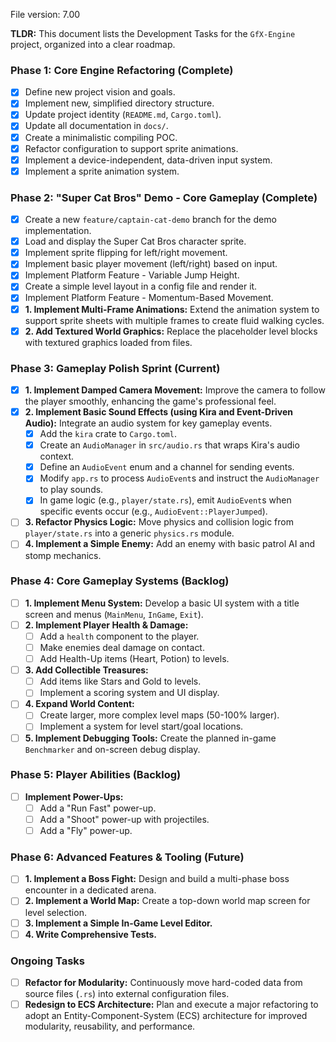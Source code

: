 File version: 7.00

**TLDR:**
This document lists the Development Tasks for the `GfX-Engine` project, organized into a clear roadmap.

### Phase 1: Core Engine Refactoring (Complete)

- [x] Define new project vision and goals.
- [x] Implement new, simplified directory structure.
- [x] Update project identity (`README.md`, `Cargo.toml`).
- [x] Update all documentation in `docs/`.
- [x] Create a minimalistic compiling POC.
- [x] Refactor configuration to support sprite animations.
- [x] Implement a device-independent, data-driven input system.
- [x] Implement a sprite animation system.

### Phase 2: "Super Cat Bros" Demo - Core Gameplay (Complete)

- [x] Create a new `feature/captain-cat-demo` branch for the demo implementation.
- [x] Load and display the Super Cat Bros character sprite.
- [x] Implement sprite flipping for left/right movement.
- [x] Implement basic player movement (left/right) based on input.
- [x] Implement Platform Feature - Variable Jump Height.
- [x] Create a simple level layout in a config file and render it.
- [x] Implement Platform Feature - Momentum-Based Movement.
- [x] **1. Implement Multi-Frame Animations:** Extend the animation system to support sprite sheets with multiple frames to create fluid walking cycles.
- [x] **2. Add Textured World Graphics:** Replace the placeholder level blocks with textured graphics loaded from files.

### Phase 3: Gameplay Polish Sprint (Current)

- [x] **1. Implement Damped Camera Movement:** Improve the camera to follow the player smoothly, enhancing the game's professional feel.
- [x] **2. Implement Basic Sound Effects (using Kira and Event-Driven Audio):** Integrate an audio system for key gameplay events.
    - [x] Add the `kira` crate to `Cargo.toml`.
    - [x] Create an `AudioManager` in `src/audio.rs` that wraps Kira's audio context.
    - [x] Define an `AudioEvent` enum and a channel for sending events.
    - [x] Modify `app.rs` to process `AudioEvent`s and instruct the `AudioManager` to play sounds.
    - [x] In game logic (e.g., `player/state.rs`), emit `AudioEvent`s when specific events occur (e.g., `AudioEvent::PlayerJumped`).
- [ ] **3. Refactor Physics Logic:** Move physics and collision logic from `player/state.rs` into a generic `physics.rs` module.
- [ ] **4. Implement a Simple Enemy:** Add an enemy with basic patrol AI and stomp mechanics.

### Phase 4: Core Gameplay Systems (Backlog)

- [ ] **1. Implement Menu System:** Develop a basic UI system with a title screen and menus (`MainMenu`, `InGame`, `Exit`).
- [ ] **2. Implement Player Health & Damage:** 
    - [ ] Add a `health` component to the player.
    - [ ] Make enemies deal damage on contact.
    - [ ] Add Health-Up items (Heart, Potion) to levels.
- [ ] **3. Add Collectible Treasures:** 
    - [ ] Add items like Stars and Gold to levels.
    - [ ] Implement a scoring system and UI display.
- [ ] **4. Expand World Content:**
    - [ ] Create larger, more complex level maps (50-100% larger).
    - [ ] Implement a system for level start/goal locations.
- [ ] **5. Implement Debugging Tools:** Create the planned in-game `Benchmarker` and on-screen debug display.

### Phase 5: Player Abilities (Backlog)

- [ ] **Implement Power-Ups:**
    - [ ] Add a "Run Fast" power-up.
    - [ ] Add a "Shoot" power-up with projectiles.
    - [ ] Add a "Fly" power-up.

### Phase 6: Advanced Features & Tooling (Future)

- [ ] **1. Implement a Boss Fight:** Design and build a multi-phase boss encounter in a dedicated arena.
- [ ] **2. Implement a World Map:** Create a top-down world map screen for level selection.
- [ ] **3. Implement a Simple In-Game Level Editor.**
- [ ] **4. Write Comprehensive Tests.**

### Ongoing Tasks

- [ ] **Refactor for Modularity:** Continuously move hard-coded data from source files (`.rs`) into external configuration files.
- [ ] **Redesign to ECS Architecture:** Plan and execute a major refactoring to adopt an Entity-Component-System (ECS) architecture for improved modularity, reusability, and performance.